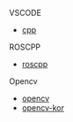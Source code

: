 VSCODE
- [cpp]

ROSCPP
- [roscpp]

Opencv
- [opencv]
- [opencv-kor]
 
[cpp]: https://code.visualstudio.com/docs/cpp/config-linux
[roscpp]: http://wiki.ros.org/roscpp_tutorials
[opencv]: http://techawarey.com/programming/install-opencv-c-c-in-ubuntu-18-04-lts-step-by-step-guide/
[opencv-kor]: https://webnautes.tistory.com/1186
